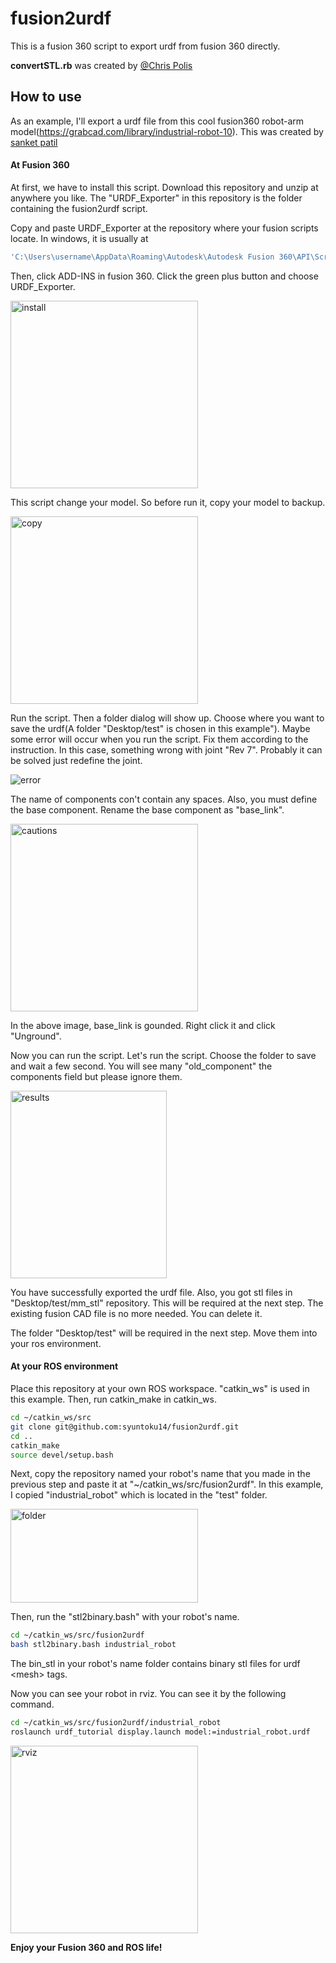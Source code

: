 # fusion2urdf

This is a fusion 360 script to export urdf from fusion 360 directly.

**convertSTL.rb** was created by [@Chris Polis](https://github.com/cmpolis/convertSTL#author)

## How to use

As an example, I'll export a urdf file from this cool fusion360 robot-arm model(https://grabcad.com/library/industrial-robot-10).
This was created by [sanket patil](https://grabcad.com/sanket.patil-16)

#### At Fusion 360

At first, we have to install this script. Download this repository and unzip at anywhere you like. The "URDF_Exporter" in this repository is the folder containing the fusion2urdf script.

Copy and paste URDF_Exporter at the repository where your fusion scripts locate. In windows, it is usually at 

```bash
'C:\Users\username\AppData\Roaming\Autodesk\Autodesk Fusion 360\API\Scripts'
```

Then, click ADD-INS in fusion 360. Click the green plus button and choose URDF_Exporter. 

<img src="https://github.com/syuntoku14/fusion2urdf/blob/images/install_script.PNG" alt="install" title="install" width="300" height="300">

This script change your model. So before run it, copy your model to backup.

<img src="https://github.com/syuntoku14/fusion2urdf/blob/images/copy.png" alt="copy" title="copy" width="300" height="300">

Run the script. Then a folder dialog will show up. Choose where you want to save the urdf(A folder "Desktop/test" is chosen in this example").
Maybe some error will occur when you run the script. Fix them according to the instruction. In this case, something wrong with joint "Rev 7". Probably it can be solved just redefine the joint.

![error](https://github.com/syuntoku14/fusion2urdf/blob/images/error.png)

The name of components con't contain any spaces. Also, you must define the base component. Rename the base component as "base_link". 

<img src="https://github.com/syuntoku14/fusion2urdf/blob/images/cautions.PNG" alt="cautions" title="cautions" width="300" height="300">

In the above image, base_link is gounded. Right click it and click "Unground". 

Now you can run the script. Let's run the script. Choose the folder to save and wait a few second. You will see many "old_component" the components field but please ignore them. 

<img src="https://github.com/syuntoku14/fusion2urdf/blob/images/result.PNG" alt="results" title="results" width="250" height="300">

You have successfully exported the urdf file. Also, you got stl files in "Desktop/test/mm_stl" repository. This will be required at the next step. The existing fusion CAD file is no more needed. You can delete it. 

The folder "Desktop/test" will be required in the next step. Move them into your ros environment.


#### At your ROS environment

Place this repository at your own ROS workspace. "catkin_ws" is used in this example.
Then, run catkin_make in catkin_ws.

```bash
cd ~/catkin_ws/src
git clone git@github.com:syuntoku14/fusion2urdf.git
cd ..
catkin_make
source devel/setup.bash
```

Next, copy the repository named your robot's name that you made in the previous step and paste it at "~/catkin_ws/src/fusion2urdf". In this example, I copied "industrial_robot" which is located in the "test" folder.  

<img src="https://github.com/syuntoku14/fusion2urdf/blob/images/fusion2urdf.png" alt="folder" title="folder" width="300" height="150">

Then, run the "stl2binary.bash" with your robot's name. 

```bash
cd ~/catkin_ws/src/fusion2urdf
bash stl2binary.bash industrial_robot
```

The bin_stl in your robot's name folder contains binary stl files for urdf \<mesh\> tags.

Now you can see your robot in rviz. You can see it by the following command.

```bash
cd ~/catkin_ws/src/fusion2urdf/industrial_robot
roslaunch urdf_tutorial display.launch model:=industrial_robot.urdf
```

<img src="https://github.com/syuntoku14/fusion2urdf/blob/images/rviz_robot.png" alt="rviz" title="rviz" width="300" height="300">

**Enjoy your Fusion 360 and ROS life!**
